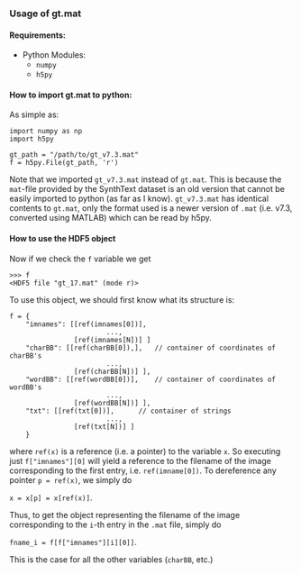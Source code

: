 ### Usage of gt.mat

#### Requirements:

- Python Modules:
	- `numpy`
	- `h5py`

#### How to import gt.mat to python:

As simple as:

```
import numpy as np
import h5py

gt_path = "/path/to/gt_v7.3.mat"
f = h5py.File(gt_path, 'r')
```

Note that we imported `gt_v7.3.mat` instead of `gt.mat`. This is because the `mat`-file provided by the SynthText dataset is an old version that cannot be easily imported to python (as far as I know). `gt_v7.3.mat` has identical contents to `gt.mat`, only the format used is a newer version of `.mat` (i.e. v7.3, converted using MATLAB) which can be read by h5py. 


#### How to use the HDF5 object 

Now if we check the `f` variable we get

```
>>> f
<HDF5 file "gt_17.mat" (mode r)>
```

To use this object, we should first know what its structure is:

```
f = {
	"imnames": [[ref(imnames[0])],
			  			...,
				[ref(imnames[N])] ]	
	"charBB": [[ref(charBB[0]),],	// container of coordinates of charBB's
						...,
				[ref(charBB[N])] ],
	"wordBB": [[ref(wordBB[0])],	// container of coordinates of wordBB's 
						...,
				[ref(wordBB[N])] ],
	"txt": [[ref(txt[0])],		// container of strings
						...,
				[ref(txt[N])] ]
	}
```

where `ref(x)` is a reference (i.e. a pointer) to the variable `x`. So executing just `f["imnames"][0]` will yield a reference to the filename of the image corresponding to the first entry, i.e. `ref(imname[0])`. To dereference any pointer `p = ref(x)`, we simply do

```x = x[p] = x[ref(x)]```.

Thus, to get the object representing the filename of the image corresponding to the `i`-th entry in the `.mat` file, simply do

```fname_i = f[f["imnames"][i][0]]```.

This is the case for all the other variables (`charBB`, etc.)


